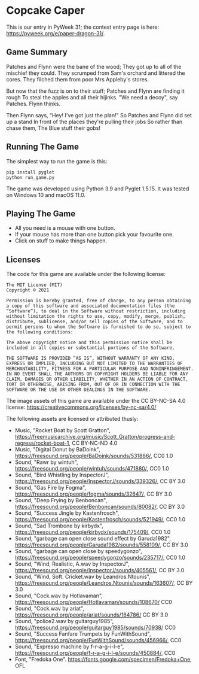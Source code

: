 # Copcake Caper

This is our entry in PyWeek 31; the contest entry page is here: https://pyweek.org/e/paper-dragon-31/.


## Game Summary

Patches and Flynn were the bane of the wood;
They got up to all of the mischief they could.
They scrumped from Sam's orchard and littered the cores.
They filched them from poor Mrs Appleby's stores.

But now that the fuzz is on to their stuff;
Patches and Flynn are finding it rough
To steal the apples and all their hijinks.
"We need a decoy", say Patches. Flynn thinks.

Then Flynn says, "Hey! I've got just the plan!"
So Patches and Flynn did set up a stand
In front of the places they're pulling their jobs
So rather than chase them, The Blue stuff their gobs!


## Running The Game

The simplest way to run the game is this:

```
pip install pyglet
python run_game.py
```

The game was developed using Python 3.9 and Pyglet 1.5.15. It was tested on Windows 10 and macOS 11.0.


## Playing The Game

- All you need is a mouse with one button.
- If your mouse has more than one button pick your favourite one.
- Click on stuff to make things happen.


## Licenses

The code for this game are available under the following license:

```
The MIT License (MIT)
Copyright © 2021

Permission is hereby granted, free of charge, to any person obtaining a copy of this software and associated documentation files (the “Software”), to deal in the Software without restriction, including without limitation the rights to use, copy, modify, merge, publish, distribute, sublicense, and/or sell copies of the Software, and to permit persons to whom the Software is furnished to do so, subject to the following conditions:

The above copyright notice and this permission notice shall be included in all copies or substantial portions of the Software.

THE SOFTWARE IS PROVIDED “AS IS”, WITHOUT WARRANTY OF ANY KIND, EXPRESS OR IMPLIED, INCLUDING BUT NOT LIMITED TO THE WARRANTIES OF MERCHANTABILITY, FITNESS FOR A PARTICULAR PURPOSE AND NONINFRINGEMENT. IN NO EVENT SHALL THE AUTHORS OR COPYRIGHT HOLDERS BE LIABLE FOR ANY CLAIM, DAMAGES OR OTHER LIABILITY, WHETHER IN AN ACTION OF CONTRACT, TORT OR OTHERWISE, ARISING FROM, OUT OF OR IN CONNECTION WITH THE SOFTWARE OR THE USE OR OTHER DEALINGS IN THE SOFTWARE.
```

The image assets of this game are available under the CC BY-NC-SA 4.0 license: https://creativecommons.org/licenses/by-nc-sa/4.0/

The following assets are licensed or attributed thusly:

- Music, "Rocket Boat by Scott Gratton", https://freemusicarchive.org/music/Scott_Gratton/progress-and-regress/rocket-boat-1, CC BY-NC-ND 4.0
- Music, "Digital Donut by BaDoink", https://freesound.org/people/BaDoink/sounds/531866/, CC0 1.0
- Sound, "Rawr by wintuh", https://freesound.org/people/wintuh/sounds/471880/, CC0 1.0
- Sound, "Bird Whistling by InspectorJ", https://freesound.org/people/InspectorJ/sounds/339326/, CC BY 3.0
- Sound, "Gas Fire by Fogma", https://freesound.org/people/fogma/sounds/32647/, CC BY 3.0
- Sound, "Deep Frying by Benboncan", https://freesound.org/people/Benboncan/sounds/80082/, CC BY 3.0
- Sound, "Success Jingle by Kastenfrosch", https://freesound.org/people/Kastenfrosch/sounds/521949/, CC0 1.0
- Sound, "Sad Trombone by kirbydx", https://freesound.org/people/kirbydx/sounds/175409/, CC0 1.0
- Sound, "garbage can open close sound effect by Garuda1982", https://freesound.org/people/Garuda1982/sounds/558109/, CC BY 3.0
- Sound, "garbage can open close by speedygonzo", https://freesound.org/people/speedygonzo/sounds/235717/, CC0 1.0
- Sound, "Wind, Realistic, A.wav by InspectorJ", https://freesound.org/people/InspectorJ/sounds/405561/, CC BY 3.0
- Sound, "Wind, Soft. Cricket.wav by Leandros.Ntounis", https://freesound.org/people/Leandros.Ntounis/sounds/163607/, CC BY 3.0
- Sound, "Cock.wav by Hotlavaman", https://freesound.org/people/Hotlavaman/sounds/108670/ CC0
- Sound, "Cock.wav by ariat", https://freesound.org/people/ariat/sounds/164786/ CC BY 3.0
- Sound, "police2.wav by guitarguy1985", https://freesound.org/people/guitarguy1985/sounds/70938/ CC0
- Sound, "Success Fanfare Trumpets by FunWithSound", https://freesound.org/people/FunWithSound/sounds/456966/, CC0 
- Sound, "Expresso machine by f-r-a-g-i-l-e", https://freesound.org/people/f-r-a-g-i-l-e/sounds/450884/, CC0
- Font, "Fredoka One". https://fonts.google.com/specimen/Fredoka+One, OFL
